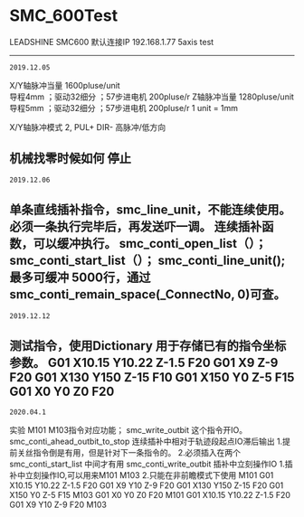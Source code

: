 # SMC_600Test

LEADSHINE SMC600 
默认连接IP 192.168.1.77
5axis test

---
	2019.12.05
X/Y轴脉冲当量 1600pluse/unit  
导程4mm ；驱动32细分 ；57步进电机 200pluse/r
Z轴脉冲当量	1280pluse/unit
导程5mm ；驱动32细分 ；57步进电机 200pluse/r
1 unit = 1mm

X/Y轴脉冲模式  2, PUL+ DIR- 高脉冲/低方向

机械找零时候如何 停止
---
	2019.12.06
单条直线插补指令，smc_line_unit，不能连续使用。必须一条执行完毕后，再发送吓一调。
连续插补函数，可以缓冲执行。
smc_conti_open_list（）；
smc_conti_start_list（）；
smc_conti_line_unit();
最多可缓冲 5000行，通过smc_conti_remain_space(_ConnectNo, 0)可查。
---
	2019.12.12
测试指令，使用Dictionary 用于存储已有的指令坐标参数。
G01 X10.15 Y10.22 Z-1.5 F20
G01 X9 Z-9 F20
G01 X130 Y150 Z-15 F10
G01 X150 Y0 Z-5 F15
G01 X0 Y0 Z0 F20
---
	2020.04.1
实验 M101 M103指令对应功能；
smc_write_outbit 这个指令开IO。
smc_conti_ahead_outbit_to_stop 
连续插补中相对于轨迹段起点IO滞后输出	1.提前关丝指令倒是有用，但是针对下一条指令的。
2.必须插入在两个 smc_conti_start_list 中间才有用
smc_conti_write_outbit 
插补中立刻操作IO
1.插补中立刻操作IO,可以用来M101 M103
2.只能在非前瞻模式下使用
M101
G01 X10.15 Y10.22 Z-1.5 F20
G01 X9 Y10 Z-9 F20
G01 X130 Y150 Z-15 F20
G01 X150 Y0 Z-5 F15
M103
G01 X0 Y0 Z0 F20
M101
G01 X10.15 Y10.22 Z-1.5 F20
G01 X9 Y10 Z-9 F20
M103

